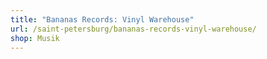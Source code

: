 ```yaml
---
title: "Bananas Records: Vinyl Warehouse"
url: /saint-petersburg/bananas-records-vinyl-warehouse/
shop: Musik
---
```

